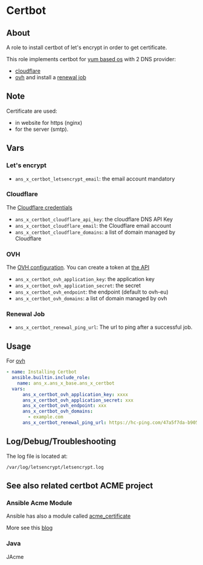 # Certbot

## About

A role to install certbot of let's encrypt in order to get certificate.

This role implements certbot for [yum based os](https://certbot.eff.org/lets-encrypt/centosrhel7-other) with 2 DNS provider:
* [cloudflare](#cloudflare)
* [ovh](#ovh)
and install a [renewal job](#renewal-job)

## Note

Certificate are used:

* in website for https (nginx)
* for the server (smtp).

## Vars

### Let's encrypt

* `ans_x_certbot_letsencrypt_email`: the email account mandatory

### Cloudflare

The [Cloudflare credentials](https://certbot-dns-cloudflare.readthedocs.io/en/stable/)
* `ans_x_certbot_cloudflare_api_key`: the cloudflare DNS API Key
* `ans_x_certbot_cloudflare_email`: the Cloudflare email account
* `ans_x_certbot_cloudflare_domains`: a list of domain managed by Cloudflare

### OVH
The [OVH configuration](https://certbot-dns-ovh.readthedocs.io/en/stable/).
You can create a token at [the API](https://eu.api.ovh.com/createToken/)

* `ans_x_certbot_ovh_application_key`: the application key
* `ans_x_certbot_ovh_application_secret`: the secret
* `ans_x_certbot_ovh_endpoint`: the endpoint (default to ovh-eu)
* `ans_x_certbot_ovh_domains`: a list of domain managed by ovh


### Renewal Job


* `ans_x_certbot_renewal_ping_url`: The url to ping after a successful job.
 

## Usage

For [ovh](#ovh)
```yml
- name: Installing Certbot
  ansible.builtin.include_role:
    name: ans_x.ans_x_base.ans_x_certbot
  vars:
      ans_x_certbot_ovh_application_key: xxxx
      ans_x_certbot_ovh_application_secret: xxx
      ans_x_certbot_ovh_endpoint: xxx
      ans_x_certbot_ovh_domains:
        - example.com
      ans_x_certbot_renewal_ping_url: https://hc-ping.com/47a5f7da-b905-4300-8bc8-4a9d165116d7 # with https://healthchecks.io/          
```


## Log/Debug/Troubleshooting

The log file is located at:
```
/var/log/letsencrypt/letsencrypt.log
```



## See also related certbot ACME project

### Ansible Acme Module
Ansible has also a module called [acme_certificate](https://docs.ansible.com/ansible/2.9/modules/acme_certificate_module.html#acme-certificate-module)

More see this [blog](https://www.digitalocean.com/community/tutorials/how-to-acquire-a-let-s-encrypt-certificate-using-ansible-on-ubuntu-18-04)

### Java
JAcme